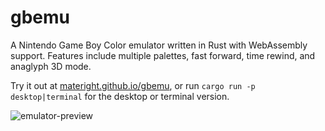 # gbemu
A Nintendo Game Boy Color emulator written in Rust with WebAssembly support. Features include multiple palettes, fast forward, time rewind, and anaglyph 3D mode.

Try it out at [materight.github.io/gbemu](https://materight.github.io/gbemu/), or run `cargo run -p desktop|terminal` for the desktop or terminal version.

![emulator-preview](https://github.com/materight/gbemu/assets/26522190/ac61b161-2e8a-450b-9310-a43bcf7eeb03)
